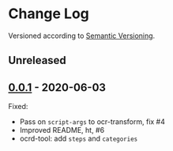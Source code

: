 Change Log
==========

Versioned according to [Semantic Versioning](http://semver.org/).

## Unreleased

## [0.0.1] - 2020-06-03

Fixed:

  * Pass on `script-args` to ocr-transform, fix #4
  * Improved README, ht, #6
  * ocrd-tool: add `steps` and `categories`

<!-- link-labels -->
[0.0.1]: ../../compare/HEAD...v0.0.1
